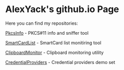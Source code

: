 # AlexYack's github.io Page

Here you can find my repositories:

[PkcsInfo](/PkcsInfo) - PKCS#11 info and sniffer tool 

[SmartCardList](/SmartCardList) - SmartCard list monitiring tool 

[ClipboardMonitor](/ClipboardMonitor) - Clipboard monitoring utility 

[CredentialProviders](/CredentialProviders) - Credential providers demo set 
